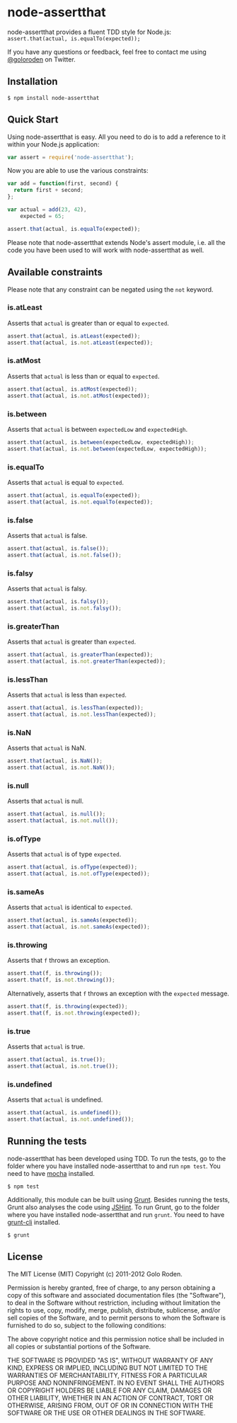 # node-assertthat

node-assertthat provides a fluent TDD style for Node.js: `assert.that(actual, is.equalTo(expected));`

If you have any questions or feedback, feel free to contact me using [@goloroden](https://twitter.com/goloroden) on Twitter.

## Installation

    $ npm install node-assertthat

## Quick Start

Using node-assertthat is easy. All you need to do is to add a reference to it within your Node.js application:

```javascript
var assert = require('node-assertthat');
```

Now you are able to use the various constraints:

```javascript
var add = function(first, second) {
  return first + second;
};

var actual = add(23, 42),
    expected = 65;

assert.that(actual, is.equalTo(expected));
```

Please note that node-assertthat extends Node's assert module, i.e. all the code you have been used to will work with node-assertthat as well.

## Available constraints

Please note that any constraint can be negated using the `not` keyword.

### is.atLeast

Asserts that `actual` is greater than or equal to `expected`.

```javascript
assert.that(actual, is.atLeast(expected));
assert.that(actual, is.not.atLeast(expected));
```

### is.atMost

Asserts that `actual` is less than or equal to `expected`.

```javascript
assert.that(actual, is.atMost(expected));
assert.that(actual, is.not.atMost(expected));
```

### is.between

Asserts that `actual` is between `expectedLow` and `expectedHigh`.

```javascript
assert.that(actual, is.between(expectedLow, expectedHigh));
assert.that(actual, is.not.between(expectedLow, expectedHigh));
```

### is.equalTo

Asserts that `actual` is equal to `expected`.

```javascript
assert.that(actual, is.equalTo(expected));
assert.that(actual, is.not.equalTo(expected));
```

### is.false

Asserts that `actual` is false.

```javascript
assert.that(actual, is.false());
assert.that(actual, is.not.false());
```

### is.falsy

Asserts that `actual` is falsy.

```javascript
assert.that(actual, is.falsy());
assert.that(actual, is.not.falsy());
```

### is.greaterThan

Asserts that `actual` is greater than `expected`.

```javascript
assert.that(actual, is.greaterThan(expected));
assert.that(actual, is.not.greaterThan(expected));
```

### is.lessThan

Asserts that `actual` is less than `expected`.

```javascript
assert.that(actual, is.lessThan(expected));
assert.that(actual, is.not.lessThan(expected));
```

### is.NaN

Asserts that `actual` is NaN.

```javascript
assert.that(actual, is.NaN());
assert.that(actual, is.not.NaN());
```

### is.null

Asserts that `actual` is null.

```javascript
assert.that(actual, is.null());
assert.that(actual, is.not.null());
```

### is.ofType

Asserts that `actual` is of type `expected`.

```javascript
assert.that(actual, is.ofType(expected));
assert.that(actual, is.not.ofType(expected));
```

### is.sameAs

Asserts that `actual` is identical to `expected`.

```javascript
assert.that(actual, is.sameAs(expected));
assert.that(actual, is.not.sameAs(expected));
```

### is.throwing

Asserts that `f` throws an exception.

```javascript
assert.that(f, is.throwing());
assert.that(f, is.not.throwing());
```

Alternatively, asserts that `f` throws an exception with the `expected` message.

```javascript
assert.that(f, is.throwing(expected));
assert.that(f, is.not.throwing(expected));
```

### is.true

Asserts that `actual` is true.

```javascript
assert.that(actual, is.true());
assert.that(actual, is.not.true());
```

### is.undefined

Asserts that `actual` is undefined.

```javascript
assert.that(actual, is.undefined());
assert.that(actual, is.not.undefined());
```

## Running the tests

node-assertthat has been developed using TDD. To run the tests, go to the folder where you have installed node-assertthat to and run `npm test`. You need to have [mocha](https://github.com/visionmedia/mocha) installed.

    $ npm test

Additionally, this module can be built using [Grunt](http://gruntjs.com/). Besides running the tests, Grunt also analyses the code using [JSHint](http://www.jshint.com/). To run Grunt, go to the folder where you have installed node-assertthat and run `grunt`. You need to have [grunt-cli](https://github.com/gruntjs/grunt-cli) installed.

    $ grunt

## License

The MIT License (MIT)
Copyright (c) 2011-2012 Golo Roden.
 
Permission is hereby granted, free of charge, to any person obtaining a copy of this software and associated documentation files (the "Software"), to deal in the Software without restriction, including without limitation the rights to use, copy, modify, merge, publish, distribute, sublicense, and/or sell copies of the Software, and to permit persons to whom the Software is furnished to do so, subject to the following conditions:
 
The above copyright notice and this permission notice shall be included in all copies or substantial portions of the Software.
 
THE SOFTWARE IS PROVIDED "AS IS", WITHOUT WARRANTY OF ANY KIND, EXPRESS OR IMPLIED, INCLUDING BUT NOT LIMITED TO THE WARRANTIES OF MERCHANTABILITY, FITNESS FOR A PARTICULAR PURPOSE AND NONINFRINGEMENT. IN NO EVENT SHALL THE AUTHORS OR COPYRIGHT HOLDERS BE LIABLE FOR ANY CLAIM, DAMAGES OR OTHER LIABILITY, WHETHER IN AN ACTION OF CONTRACT, TORT OR OTHERWISE, ARISING FROM, OUT OF OR IN CONNECTION WITH THE SOFTWARE OR THE USE OR OTHER DEALINGS IN THE SOFTWARE.